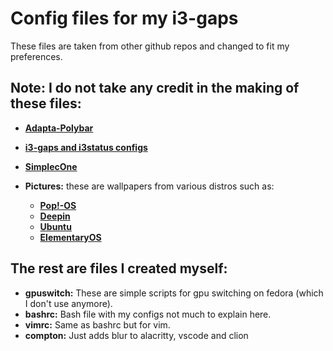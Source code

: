 # Config files for my i3-gaps

These files are taken from other github repos and changed to fit my preferences. 

## **Note**: I do not take any credit in the making of these files:

- [**Adapta-Polybar**](https://github.com/matoruru/polybar-adapta-theme)
- [**i3-gaps and i3status configs**](https://github.com/addy-dclxvi/i3-starterpack)
- [**SimplecOne**](https://github.com/luizfnunes/SimpleC-one-Conky)

- **Pictures:** these are wallpapers from various distros such as: 
    - [**Pop!-OS**](https://pop.system76.com/)
    - [**Deepin**](https://www.deepin.org/en/download/)
    - [**Ubuntu**](https://ubuntu.com/)
    - [**ElementaryOS**](https://elementary.io/en/)

## The rest are files I created myself:

- **gpuswitch:** These are simple scripts for gpu switching on fedora (which I don't use anymore).
- **bashrc:** Bash file with my configs not much to explain here.
- **vimrc:** Same as bashrc but for vim.
- **compton:** Just adds blur to alacritty, vscode and clion
